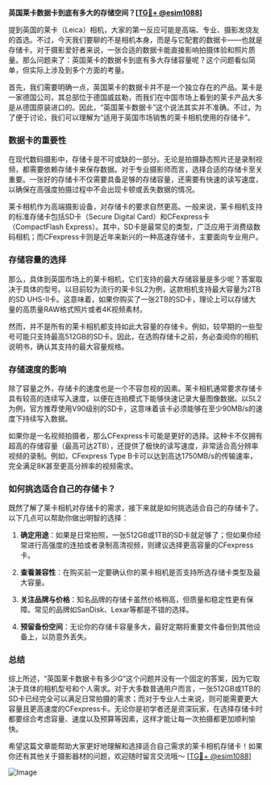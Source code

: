 **英国莱卡数据卡到底有多大的存储空间？[[TG💪+ @esim1088](https://t.me/s/esim1088)]**

提到英国的莱卡（Leica）相机，大家的第一反应可能是高端、专业、摄影发烧友的首选。不过，今天我们要聊的不是相机本身，而是与它配套的数据卡——也就是存储卡。对于摄影爱好者来说，一张合适的数据卡能直接影响拍摄体验和照片质量。那么问题来了：英国莱卡的数据卡到底有多大存储容量呢？这个问题看似简单，但实际上涉及到多个方面的考量。

首先，我们需要明确一点，英国莱卡的数据卡并不是一个独立存在的产品。莱卡是一家德国公司，其总部位于德国威兹勒，而我们在中国市场上看到的莱卡产品大多是从德国原装进口的。因此，“英国莱卡数据卡”这个说法其实并不准确。不过，为了便于讨论，我们可以理解为“适用于英国市场销售的莱卡相机使用的存储卡”。

### 数据卡的重要性

在现代数码摄影中，存储卡是不可或缺的一部分。无论是拍摄静态照片还是录制视频，都需要依赖存储卡来保存数据。对于专业摄影师而言，选择合适的存储卡至关重要。一张好的存储卡不仅需要具备足够的存储容量，还需要有快速的读写速度，以确保在高强度拍摄过程中不会出现卡顿或丢失数据的情况。

莱卡相机作为高端摄影设备，对存储卡的要求自然更高。一般来说，莱卡相机支持的标准存储卡包括SD卡（Secure Digital Card）和CFexpress卡（CompactFlash Express）。其中，SD卡是最常见的类型，广泛应用于消费级数码相机；而CFexpress卡则是近年来新兴的一种高速存储卡，主要面向专业用户。

### 存储容量的选择

那么，具体到英国市场上的莱卡相机，它们支持的最大存储容量是多少呢？答案取决于具体的型号。以目前较为流行的莱卡SL2为例，这款相机支持最大容量为2TB的SD UHS-II卡。这意味着，如果你购买了一张2TB的SD卡，理论上可以存储大量的高质量RAW格式照片或者4K视频素材。

然而，并不是所有的莱卡相机都支持如此大容量的存储卡。例如，较早期的一些型号可能只支持最高512GB的SD卡。因此，在选购存储卡之前，务必查阅你的相机说明书，确认其支持的最大容量规格。

### 存储速度的影响

除了容量之外，存储卡的速度也是一个不容忽视的因素。莱卡相机通常要求存储卡具有较高的连续写入速度，以便在连拍模式下能够快速记录大量图像数据。以SL2为例，官方推荐使用V90级别的SD卡，这意味着该卡必须能够在至少90MB/s的速度下持续写入数据。

如果你是一名视频拍摄者，那么CFexpress卡可能是更好的选择。这种卡不仅拥有超高的存储容量（最高可达2TB），还提供了极快的读写速度，非常适合高分辨率视频的录制。例如，CFexpress Type B卡可以达到高达1750MB/s的传输速率，完全满足8K甚至更高分辨率的视频需求。

### 如何挑选适合自己的存储卡？

既然了解了莱卡相机对存储卡的需求，接下来就是如何挑选适合自己的存储卡了。以下几点可以帮助你做出明智的选择：

1. **确定用途**：如果是日常拍照，一张512GB或1TB的SD卡就足够了；但如果你经常进行高强度的连拍或者录制高清视频，则建议选择更高容量的CFexpress卡。
   
2. **查看兼容性**：在购买前一定要确认你的莱卡相机是否支持所选存储卡类型及最大容量。
   
3. **关注品牌与价格**：知名品牌的存储卡虽然价格稍高，但质量和稳定性更有保障。常见的品牌如SanDisk、Lexar等都是不错的选择。

4. **预留备份空间**：无论你的存储卡容量多大，最好定期将重要文件备份到其他设备上，以防意外丢失。

### 总结

综上所述，“英国莱卡数据卡有多少G”这个问题并没有一个固定的答案，因为它取决于具体的相机型号和个人需求。对于大多数普通用户而言，一张512GB或1TB的SD卡已经完全可以满足日常拍摄的需求；而对于专业人士来说，则可能需要更大容量且更高速度的CFexpress卡。无论你是初学者还是资深玩家，在选择存储卡时都要综合考虑容量、速度以及预算等因素，这样才能让每一次拍摄都更加顺利愉快。

希望这篇文章能帮助大家更好地理解和选择适合自己需求的莱卡相机存储卡！如果你还有其他关于摄影器材的问题，欢迎随时留言交流哦～ [[TG💪+ @esim1088](https://t.me/s/esim1088)]

![Image](https://i.postimg.cc/4NQfJmqS/Snipaste-2025-05-13-00-14-12.png)